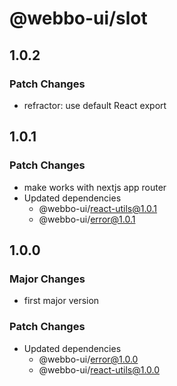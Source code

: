 # @webbo-ui/slot

## 1.0.2

### Patch Changes

- refractor: use default React export

## 1.0.1

### Patch Changes

- make works with nextjs app router
- Updated dependencies
  - @webbo-ui/react-utils@1.0.1
  - @webbo-ui/error@1.0.1

## 1.0.0

### Major Changes

- first major version

### Patch Changes

- Updated dependencies
  - @webbo-ui/error@1.0.0
  - @webbo-ui/react-utils@1.0.0

